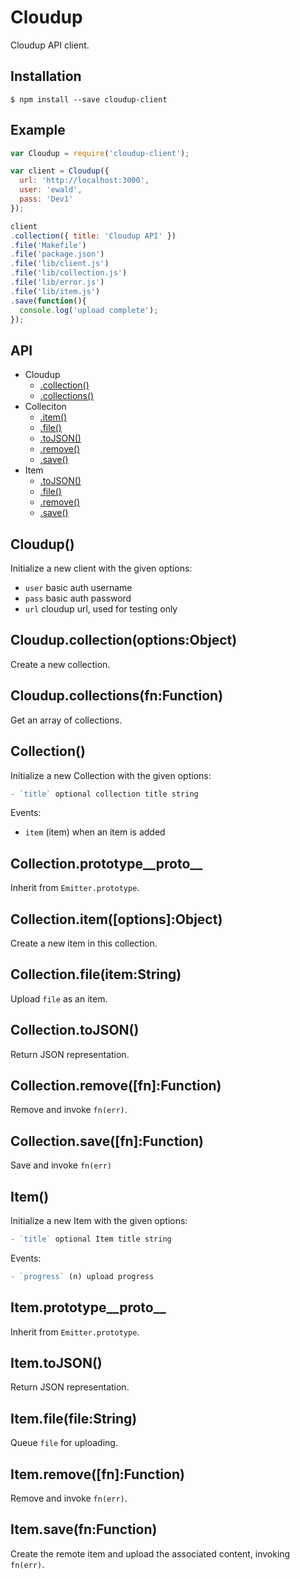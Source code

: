 
# Cloudup

  Cloudup API client.

## Installation

```
$ npm install --save cloudup-client
```

## Example

```js
var Cloudup = require('cloudup-client');

var client = Cloudup({
  url: 'http://localhost:3000',
  user: 'ewald',
  pass: 'Dev1'
});

client
.collection({ title: 'Cloudup API' })
.file('Makefile')
.file('package.json')
.file('lib/client.js')
.file('lib/collection.js')
.file('lib/error.js')
.file('lib/item.js')
.save(function(){
  console.log('upload complete');
});
```

## API

  - Cloudup
    - [.collection()](#cloudupcollectionoptionsobject)
    - [.collections()](#cloudupcollectionsfnfunction)
  - Colleciton
    - [.item()](#collectionitemoptionsobject)
    - [.file()](#collectionfileitemstring)
    - [.toJSON()](#collectiontojson)
    - [.remove()](#collectionremovefnfunction)
    - [.save()](#collectionsavefnfunction)
  - Item
    - [.toJSON()](#itemtojson)
    - [.file()](#itemfilefilestring)
    - [.remove()](#itemremovefnfunction)
    - [.save()](#itemsavefnfunction)

## Cloudup()

  Initialize a new client with the given options:

  - `user` basic auth username
  - `pass` basic auth password
  - `url` cloudup url, used for testing only

## Cloudup.collection(options:Object)

  Create a new collection.

## Cloudup.collections(fn:Function)

  Get an array of collections.

## Collection()

  Initialize a new Collection with the given options:

```js
- `title` optional collection title string
```

  Events:

  - `item` (item) when an item is added

## Collection.prototype__proto__

  Inherit from `Emitter.prototype`.

## Collection.item([options]:Object)

  Create a new item in this collection.

## Collection.file(item:String)

  Upload `file` as an item.

## Collection.toJSON()

  Return JSON representation.

## Collection.remove([fn]:Function)

  Remove and invoke `fn(err)`.

## Collection.save([fn]:Function)

  Save and invoke `fn(err)`

## Item()

  Initialize a new Item with the given options:

```js
- `title` optional Item title string
```

  Events:

```js
- `progress` (n) upload progress
```

## Item.prototype__proto__

  Inherit from `Emitter.prototype`.

## Item.toJSON()

  Return JSON representation.

## Item.file(file:String)

  Queue `file` for uploading.

## Item.remove([fn]:Function)

  Remove and invoke `fn(err)`.

## Item.save(fn:Function)

  Create the remote item
  and upload the associated
  content, invoking `fn(err)`.

